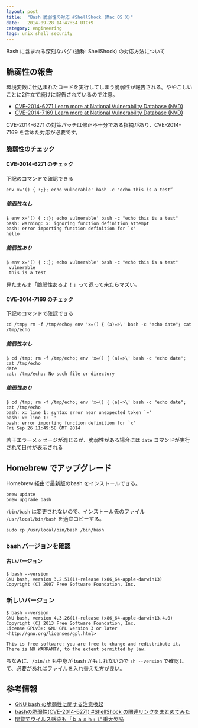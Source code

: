 ```yaml
---
layout: post
title:  "Bash 脆弱性の対応 #ShellShock (Mac OS X)"
date:   2014-09-28 14:47:54 UTC+9
category: engineering
tags: unix shell security
---
```


Bash に含まれる深刻なバグ (通称: ShellShock) の対応方法について

## 脆弱性の報告

環境変数に仕込まれたコードを実行してしまう脆弱性が報告される。ややこしいことに2件立て続けに報告されているので注意。

- [CVE-2014-6271 Learn more at National Vulnerability Database (NVD)](http://cve.mitre.org/cgi-bin/cvename.cgi?name=CVE-2014-6271)
- [CVE-2014-7169 Learn more at National Vulnerability Database (NVD)](http://cve.mitre.org/cgi-bin/cvename.cgi?name=CVE-2014-7169)

CVE-2014-6271 の対策パッチは修正不十分である指摘があり、CVE-2014-7169 を含めた対応が必要です。

### 脆弱性のチェック

#### CVE-2014-6271 のチェック

下記のコマンドで確認できる

```
env x='() { :;}; echo vulnerable' bash -c "echo this is a test”
```

##### 脆弱性なし

```
$ env x='() { :;}; echo vulnerable' bash -c "echo this is a test"
bash: warning: x: ignoring function definition attempt
bash: error importing function definition for `x'
hello
```

##### 脆弱性あり

```
$ env x='() { :;}; echo vulnerable' bash -c "echo this is a test"
 vulnerable
 this is a test
```

見たまんま「脆弱性あるよ！」って返って来たらマズい。

#### CVE-2014-7169 のチェック

下記のコマンドで確認できる

```
cd /tmp; rm -f /tmp/echo; env 'x=() { (a)=>\' bash -c "echo date"; cat /tmp/echo
```

##### 脆弱性なし

```
$ cd /tmp; rm -f /tmp/echo; env 'x=() { (a)=>\' bash -c "echo date"; cat /tmp/echo
date
cat: /tmp/echo: No such file or directory
```

##### 脆弱性あり

```
$ cd /tmp; rm -f /tmp/echo; env 'x=() { (a)=>\' bash -c "echo date"; cat /tmp/echo
bash: x: line 1: syntax error near unexpected token `='
bash: x: line 1: `'
bash: error importing function definition for `x'
Fri Sep 26 11:49:58 GMT 2014
```

若干エラーメッセージが混じるが、脆弱性がある場合には `date` コマンドが実行されて日付が表示される

## Homebrew でアップグレード

Homebrew 経由で最新版のbash をインストールできる。

```
brew update
brew upgrade bash
```

`/bin/bash` は変更されないので、インストール先のファイル `/usr/local/bin/bash` を適宜コピーする。

```
sudo cp /usr/local/bin/bash /bin/bash
```

### bash バージョンを確認

#### 古いバージョン

```
$ bash --version
GNU bash, version 3.2.51(1)-release (x86_64-apple-darwin13)
Copyright (C) 2007 Free Software Foundation, Inc.

```

### 新しいバージョン

```
$ bash --version
GNU bash, version 4.3.26(1)-release (x86_64-apple-darwin13.4.0)
Copyright (C) 2013 Free Software Foundation, Inc.
License GPLv3+: GNU GPL version 3 or later <http://gnu.org/licenses/gpl.html>

This is free software; you are free to change and redistribute it.
There is NO WARRANTY, to the extent permitted by law.

```

ちなみに、`/bin/sh` も中身が bash かもしれないので `sh --version` で確認して、必要があればファイルを入れ替えた方が良い。

## 参考情報

- [GNU bash の脆弱性に関する注意喚起](https://www.jpcert.or.jp/at/2014/at140037.html)
- [bashの脆弱性(CVE-2014-6271) #ShellShock の関連リンクをまとめてみた](http://d.hatena.ne.jp/Kango/20140925/1411612246)
- [閲覧でウイルス感染も「ｂａｓｈ」に重大欠陥](http://www3.nhk.or.jp/news/html/20140927/k10014922101000.html)
